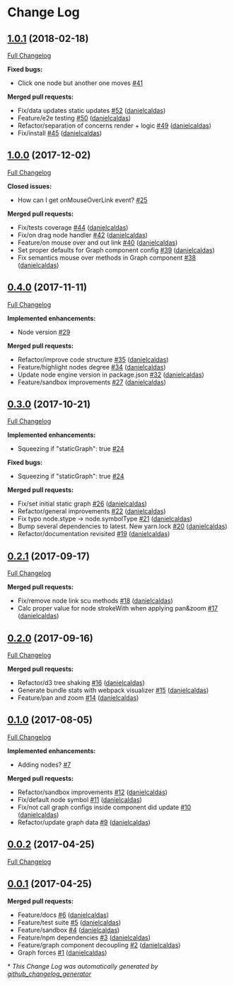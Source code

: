# Change Log

## [1.0.1](https://github.com/danielcaldas/react-d3-graph/tree/1.0.1) (2018-02-18)
[Full Changelog](https://github.com/danielcaldas/react-d3-graph/compare/1.0.0...1.0.1)

**Fixed bugs:**

- Click one node but another one moves [\#41](https://github.com/danielcaldas/react-d3-graph/issues/41)

**Merged pull requests:**

- Fix/data updates static updates [\#52](https://github.com/danielcaldas/react-d3-graph/pull/52) ([danielcaldas](https://github.com/danielcaldas))
- Feature/e2e testing [\#50](https://github.com/danielcaldas/react-d3-graph/pull/50) ([danielcaldas](https://github.com/danielcaldas))
- Refactor/separation of concerns render + logic [\#49](https://github.com/danielcaldas/react-d3-graph/pull/49) ([danielcaldas](https://github.com/danielcaldas))
- Fix/install [\#45](https://github.com/danielcaldas/react-d3-graph/pull/45) ([danielcaldas](https://github.com/danielcaldas))

## [1.0.0](https://github.com/danielcaldas/react-d3-graph/tree/1.0.0) (2017-12-02)
[Full Changelog](https://github.com/danielcaldas/react-d3-graph/compare/0.4.0...1.0.0)

**Closed issues:**

- How can I get onMouseOverLink event? [\#25](https://github.com/danielcaldas/react-d3-graph/issues/25)

**Merged pull requests:**

- Fix/tests coverage [\#44](https://github.com/danielcaldas/react-d3-graph/pull/44) ([danielcaldas](https://github.com/danielcaldas))
- Fix/on drag node handler [\#42](https://github.com/danielcaldas/react-d3-graph/pull/42) ([danielcaldas](https://github.com/danielcaldas))
- Feature/on mouse over and out link [\#40](https://github.com/danielcaldas/react-d3-graph/pull/40) ([danielcaldas](https://github.com/danielcaldas))
- Set proper defaults for Graph component config [\#39](https://github.com/danielcaldas/react-d3-graph/pull/39) ([danielcaldas](https://github.com/danielcaldas))
- Fix semantics mouse over methods in Graph component [\#38](https://github.com/danielcaldas/react-d3-graph/pull/38) ([danielcaldas](https://github.com/danielcaldas))

## [0.4.0](https://github.com/danielcaldas/react-d3-graph/tree/0.4.0) (2017-11-11)
[Full Changelog](https://github.com/danielcaldas/react-d3-graph/compare/0.3.0...0.4.0)

**Implemented enhancements:**

- Node version [\#29](https://github.com/danielcaldas/react-d3-graph/issues/29)

**Merged pull requests:**

- Refactor/improve code structure [\#35](https://github.com/danielcaldas/react-d3-graph/pull/35) ([danielcaldas](https://github.com/danielcaldas))
- Feature/highlight nodes degree [\#34](https://github.com/danielcaldas/react-d3-graph/pull/34) ([danielcaldas](https://github.com/danielcaldas))
- Update node engine version in package.json [\#32](https://github.com/danielcaldas/react-d3-graph/pull/32) ([danielcaldas](https://github.com/danielcaldas))
- Feature/sandbox improvements [\#27](https://github.com/danielcaldas/react-d3-graph/pull/27) ([danielcaldas](https://github.com/danielcaldas))

## [0.3.0](https://github.com/danielcaldas/react-d3-graph/tree/0.3.0) (2017-10-21)
[Full Changelog](https://github.com/danielcaldas/react-d3-graph/compare/0.2.1...0.3.0)

**Implemented enhancements:**

- Squeezing if "staticGraph": true [\#24](https://github.com/danielcaldas/react-d3-graph/issues/24)

**Fixed bugs:**

- Squeezing if "staticGraph": true [\#24](https://github.com/danielcaldas/react-d3-graph/issues/24)

**Merged pull requests:**

- Fix/set initial static graph [\#26](https://github.com/danielcaldas/react-d3-graph/pull/26) ([danielcaldas](https://github.com/danielcaldas))
- Refactor/general improvements [\#22](https://github.com/danielcaldas/react-d3-graph/pull/22) ([danielcaldas](https://github.com/danielcaldas))
- Fix typo node.stype -\> node.symbolType [\#21](https://github.com/danielcaldas/react-d3-graph/pull/21) ([danielcaldas](https://github.com/danielcaldas))
- Bump several dependencies to latest. New yarn.lock [\#20](https://github.com/danielcaldas/react-d3-graph/pull/20) ([danielcaldas](https://github.com/danielcaldas))
- Refactor/documentation revisited [\#19](https://github.com/danielcaldas/react-d3-graph/pull/19) ([danielcaldas](https://github.com/danielcaldas))

## [0.2.1](https://github.com/danielcaldas/react-d3-graph/tree/0.2.1) (2017-09-17)
[Full Changelog](https://github.com/danielcaldas/react-d3-graph/compare/0.2.0...0.2.1)

**Merged pull requests:**

- Fix/remove node link scu methods [\#18](https://github.com/danielcaldas/react-d3-graph/pull/18) ([danielcaldas](https://github.com/danielcaldas))
- Calc proper value for node strokeWith when applying pan&zoom [\#17](https://github.com/danielcaldas/react-d3-graph/pull/17) ([danielcaldas](https://github.com/danielcaldas))

## [0.2.0](https://github.com/danielcaldas/react-d3-graph/tree/0.2.0) (2017-09-16)
[Full Changelog](https://github.com/danielcaldas/react-d3-graph/compare/0.1.0...0.2.0)

**Merged pull requests:**

- Refactor/d3 tree shaking [\#16](https://github.com/danielcaldas/react-d3-graph/pull/16) ([danielcaldas](https://github.com/danielcaldas))
- Generate bundle stats with webpack visualizer [\#15](https://github.com/danielcaldas/react-d3-graph/pull/15) ([danielcaldas](https://github.com/danielcaldas))
- Feature/pan and zoom [\#14](https://github.com/danielcaldas/react-d3-graph/pull/14) ([danielcaldas](https://github.com/danielcaldas))

## [0.1.0](https://github.com/danielcaldas/react-d3-graph/tree/0.1.0) (2017-08-05)
[Full Changelog](https://github.com/danielcaldas/react-d3-graph/compare/0.0.2...0.1.0)

**Implemented enhancements:**

- Adding nodes? [\#7](https://github.com/danielcaldas/react-d3-graph/issues/7)

**Merged pull requests:**

- Refactor/sandbox improvements [\#12](https://github.com/danielcaldas/react-d3-graph/pull/12) ([danielcaldas](https://github.com/danielcaldas))
- Fix/default node symbol [\#11](https://github.com/danielcaldas/react-d3-graph/pull/11) ([danielcaldas](https://github.com/danielcaldas))
- Fix/not call graph configs inside component did update [\#10](https://github.com/danielcaldas/react-d3-graph/pull/10) ([danielcaldas](https://github.com/danielcaldas))
- Refactor/update graph data [\#9](https://github.com/danielcaldas/react-d3-graph/pull/9) ([danielcaldas](https://github.com/danielcaldas))

## [0.0.2](https://github.com/danielcaldas/react-d3-graph/tree/0.0.2) (2017-04-25)
[Full Changelog](https://github.com/danielcaldas/react-d3-graph/compare/0.0.1...0.0.2)

## [0.0.1](https://github.com/danielcaldas/react-d3-graph/tree/0.0.1) (2017-04-25)
**Merged pull requests:**

- Feature/docs [\#6](https://github.com/danielcaldas/react-d3-graph/pull/6) ([danielcaldas](https://github.com/danielcaldas))
- Feature/test suite [\#5](https://github.com/danielcaldas/react-d3-graph/pull/5) ([danielcaldas](https://github.com/danielcaldas))
- Feature/sandbox [\#4](https://github.com/danielcaldas/react-d3-graph/pull/4) ([danielcaldas](https://github.com/danielcaldas))
- Feature/npm dependencies [\#3](https://github.com/danielcaldas/react-d3-graph/pull/3) ([danielcaldas](https://github.com/danielcaldas))
- Feature/graph component decoupling [\#2](https://github.com/danielcaldas/react-d3-graph/pull/2) ([danielcaldas](https://github.com/danielcaldas))
- Graph forces [\#1](https://github.com/danielcaldas/react-d3-graph/pull/1) ([danielcaldas](https://github.com/danielcaldas))



\* *This Change Log was automatically generated by [github_changelog_generator](https://github.com/skywinder/Github-Changelog-Generator)*